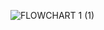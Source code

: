 ![FLOWCHART 1 (1)](https://user-images.githubusercontent.com/69804253/91655631-9361a000-eacf-11ea-8acd-868a0d51708d.png)
